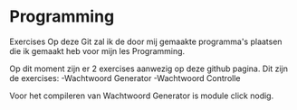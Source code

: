 # Programming
 Exercises
Op deze Git zal ik de door mij gemaakte programma's plaatsen die ik gemaakt heb voor mijn les Programming.

Op dit moment zijn er 2 exercises aanwezig op deze github pagina.
Dit zijn de exercises:
-Wachtwoord Generator 
-Wachtwoord Controlle

Voor het compileren van Wachtwoord Generator is module click nodig.
